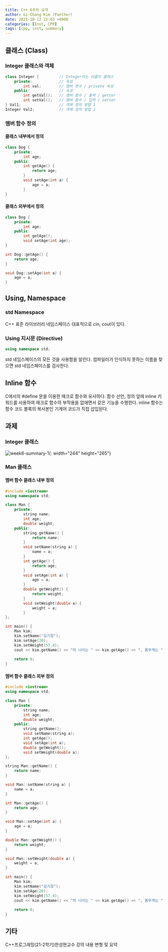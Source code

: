```yaml
---
title: C++ 6주차 요약
author: Gi-Chang Kim (Panther)
date: 2021-10-12 22:03 +0900
categories: [Inst, CPP]
tags: [cpp, inst, summary]
---
```


## 클래스 (Class)

### Integer 클래스와 객체

```CPP
class Integer {         // Integer라는 이름의 클래스
    private:            // 속성
        int val;        // 멤버 변수 / private 속성
    public:             // 속성
        int getVal();   // 멤버 함수 / 출력 / getter
        int setVal();   // 멤버 함수 / 입력 / setter
} Val1;                 // 객체 정의 방법 1
Integer Val2;           // 객체 정의 방법 2
```

### 멤버 함수 정의

#### 클래스 내부에서 정의

```CPP
class Dog {
    private:
        int age;
    public:
        int getAge() {
            return age;
        }
        void setAge(int a) {
            age = a;
        }
}
```

#### 클래스 외부에서 정의

```CPP
class Dog {
    private:
        int age;
    public:
        int getAge();
        void setAge(int age);
}

int Dog::getAge() {
    return age;
}

void Dog::setAge(int a) {
    age = a;
}
```

## Using, Namespace

### std Namespace

C++ 표준 라이브러리 네임스페이스
대표적으로 cin, cout이 있다.

### Using 지시문 (Directive)

```CPP
using namespace std;
```

std 네임스페이스의 모든 것을 사용함을 알린다.
컴파일러가 인식하지 못하는 이름을 찾으면 std 네임스페이스를 검사한다.

## Inline 함수

C에서의 #define 문을 이용한 매크로 함수와 유사하다.
함수 선언, 정의 앞에 inline 키워드를 사용하여 매크로 함수의 부작용을 없애면서 같은 기능을 수행한다.
inline 함수는 함수 코드 블록의 복사본인 기계어 코드가 직접 삽입된다.

## 과제

### Integer 클래스

![week6-summary-1](https://i.imgur.com/IT6mWaJ.png){: width="244" height="265"}

### Man 클래스

#### 멤버 함수 클래스 내부 정의

```CPP
#include <iostream>
using namespace std;

class Man {
    private:
        string name;
        int age;
        double weight;
    public:
        string getName() {
            return name;
        }
        void setName(string a) {
            name = a;
        }
        int getAge() {
            return age;
        }
        void setAge(int a) {
            age = a;
        }
        double getWeight() {
            return weight;
        }
        void setWeight(double a) {
            weight = a;
        }
};

int main() {
    Man kim;
    kim.setName("김기창");
    kim.setAge(20);
    kim.setWeight(57.4);
    cout << kim.getName() << "의 나이는 " << kim.getAge() << ", 몸무게는 " << kim.getWeight() << "입니다.";
    
    return 0;
}
```

#### 멤버 함수 클래스 외부 정의

```CPP
#include <iostream>
using namespace std;

class Man {
    private:
        string name;
        int age;
        double weight;
    public:
        string getName();
        void setName(string a);
        int getAge();
        void setAge(int a);
        double getWeight();
        void setWeight(double a);
};

string Man::getName() {
    return name;
}

void Man::setName(string a) {
    name = a;
}

int Man::getAge() {
    return age;
}

void Man::setAge(int a) {
    age = a;
}

double Man::getWeight() {
    return weight;
}

void Man::setWeight(double a) {
    weight = a;
}

int main() {
    Man kim;
    kim.setName("김기창");
    kim.setAge(20);
    kim.setWeight(57.4);
    cout << kim.getName() << "의 나이는 " << kim.getAge() << ", 몸무게는 " << kim.getWeight() << "입니다.";
    
    return 0;
}
```

## 기타

C++프로그래밍(21-2학기)한성현교수 강의 내용 변형 및 요약